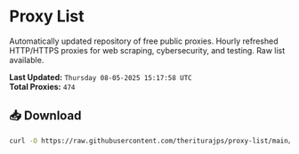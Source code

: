 # Proxy List

Automatically updated repository of free public proxies. Hourly refreshed HTTP/HTTPS proxies for web scraping, cybersecurity, and testing. Raw list available.

**Last Updated:** `Thursday 08-05-2025 15:17:58 UTC`  
**Total Proxies:** `474`

## 📥 Download
```bash
curl -O https://raw.githubusercontent.com/theriturajps/proxy-list/main/proxies.txt
